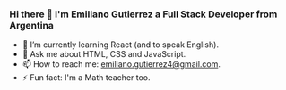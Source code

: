 ### Hi there 👋 I'm Emiliano Gutierrez a Full Stack Developer from Argentina

- 🌱 I’m currently learning React (and to speak English).
- 💬 Ask me about HTML, CSS and JavaScript.
- 📫 How to reach me: emiliano.gutierrez4@gmail.com. 
- ⚡ Fun fact: I'm a Math teacher too.

<!--
**emilianog4/emilianog4** is a ✨ _special_ ✨ repository because its `README.md` (this file) appears on your GitHub profile.

Here are some ideas to get you started:

- 🔭 I’m currently working on ...
- 🌱 I’m currently learning ...
- 👯 I’m looking to collaborate on ...
- 🤔 I’m looking for help with ...
- 💬 Ask me about ...
- 📫 How to reach me: ...
- 😄 Pronouns: ...
- ⚡ Fun fact: ...
-->
